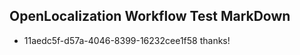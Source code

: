 ## OpenLocalization Workflow Test MarkDown
* 11aedc5f-d57a-4046-8399-16232cee1f58 
thanks!<!--HONumber=Mar16_HO4-->
